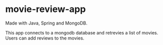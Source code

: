 # movie-review-app

Made with Java, Spring and MongoDB.

This app connects to a mongodb database and retrevies a list of movies.
Users can add reviews to the movies.
